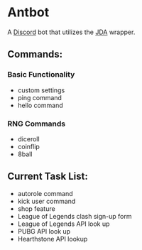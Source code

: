 # Antbot
A [Discord](https://discordapp.com/) bot that utilizes the [JDA](https://github.com/DV8FromTheWorld/JDA) wrapper.

## Commands:

### Basic Functionality
- custom settings
- ping command
- hello command

### RNG Commands
- diceroll
- coinflip
- 8ball

## Current Task List:
- autorole command
- kick user command
- shop feature
- League of Legends clash sign-up form
- League of Legends API look up
- PUBG API look up
- Hearthstone API lookup